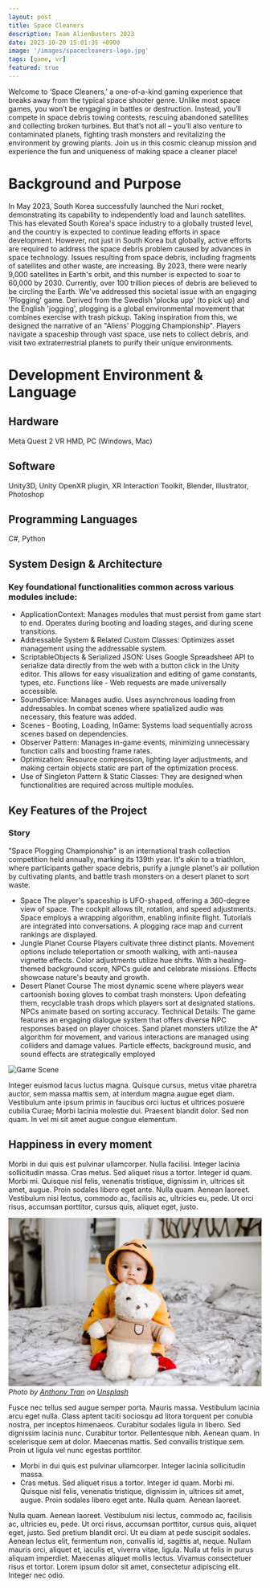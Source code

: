 ```yaml
---
layout: post
title: Space Cleaners
description: Team AlienBusters 2023
date: 2023-10-20 15:01:35 +0900
image: '/images/spacecleaners-logo.jpg'
tags: [game, vr]
featured: true
---
```

Welcome to ‘Space Cleaners,’ a one-of-a-kind gaming experience that breaks away from the typical space shooter genre. Unlike most space games, you won’t be engaging in battles or destruction. Instead, you’ll compete in space debris towing contests, rescuing abandoned satellites and collecting broken turbines. But that’s not all – you’ll also venture to contaminated planets, fighting trash monsters and revitalizing the environment by growing plants. Join us in this cosmic cleanup mission and experience the fun and uniqueness of making space a cleaner place!

# Background and Purpose
In May 2023, South Korea successfully launched the Nuri rocket, demonstrating its capability to independently load and launch satellites. This has elevated South Korea's space industry to a globally trusted level, and the country is expected to continue leading efforts in space development. However, not just in South Korea but globally, active efforts are required to address the space debris problem caused by advances in space technology. Issues resulting from space debris, including fragments of satellites and other waste, are increasing. By 2023, there were nearly 9,000 satellites in Earth's orbit, and this number is expected to soar to 60,000 by 2030. Currently, over 100 trillion pieces of debris are believed to be circling the Earth. We've addressed this societal issue with an engaging 'Plogging' game. Derived from the Swedish 'plocka upp' (to pick up) and the English 'jogging', plogging is a global environmental movement that combines exercise with trash pickup. Taking inspiration from this, we designed the narrative of an "Aliens' Plogging Championship". Players navigate a spaceship through vast space, use nets to collect debris, and visit two extraterrestrial planets to purify their unique environments.

# Development Environment & Language

## Hardware
Meta Quest 2 VR HMD, PC (Windows, Mac)
## Software
Unity3D, Unity OpenXR plugin, XR Interaction Toolkit, Blender, Illustrator, Photoshop
## Programming Languages
C#, Python
## System Design & Architecture
### Key foundational functionalities common across various modules include:

- ApplicationContext: Manages modules that must persist from game start to end. Operates during booting and loading stages, and during scene transitions.
- Addressable System & Related Custom Classes: Optimizes asset management using the addressable system.
- ScriptableObjects & Serialized JSON: Uses Google Spreadsheet API to serialize data directly from the web with a button click in the Unity editor. This allows for easy visualization and editing of game constants, types, etc. Functions like - Web requests are made universally accessible.
- SoundService: Manages audio. Uses asynchronous loading from addressables. In combat scenes where spatialized audio was necessary, this feature was added.
- Scenes - Booting, Loading, InGame: Systems load sequentially across scenes based on dependencies.
- Observer Pattern: Manages in-game events, minimizing unnecessary function calls and boosting frame rates.
- Optimization: Resource compression, lighting layer adjustments, and making certain objects static are part of the optimization process.
- Use of Singleton Pattern & Static Classes: They are designed when functionalities are required across multiple modules.
## Key Features of the Project

### Story
"Space Plogging Championship" is an international trash collection competition held annually, marking its 139th year. It's akin to a triathlon, where participants gather space debris, purify a jungle planet's air pollution by cultivating plants, and battle trash monsters on a desert planet to sort waste.
- Space
The player's spaceship is UFO-shaped, offering a 360-degree view of space. The cockpit allows tilt, rotation, and speed adjustments. Space employs a wrapping algorithm, enabling infinite flight. Tutorials are integrated into conversations. A plogging race map and current rankings are displayed.
- Jungle Planet Course
Players cultivate three distinct plants. Movement options include teleportation or smooth walking, with anti-nausea vignette effects. Color adjustments utilize hue shifts. With a healing-themed background score, NPCs guide and celebrate missions. Effects showcase nature's beauty and growth.
- Desert Planet Course
The most dynamic scene where players wear cartoonish boxing gloves to combat trash monsters. Upon defeating them, recyclable trash drops which players sort at designated stations. NPCs animate based on sorting accuracy.
Technical Details: The game features an engaging dialogue system that offers diverse NPC responses based on player choices. Sand planet monsters utilize the A* algorithm for movement, and various interactions are managed using colliders and damage values. Particle effects, background music, and sound effects are strategically employed

![Game Scene](/images/spacecleaners-0.jpg)
<!-- *Photo by [Katie Emslie](https://unsplash.com/photos/B2-_qpgJm9Y) on [Unsplash](https://unsplash.com/)* -->

Integer euismod lacus luctus magna. Quisque cursus, metus vitae pharetra auctor, sem massa mattis sem, at interdum magna augue eget diam. Vestibulum ante ipsum primis in faucibus orci luctus et ultrices posuere cubilia Curae; Morbi lacinia molestie dui. Praesent blandit dolor. Sed non quam. In vel mi sit amet augue congue elementum.
## Happiness in every moment

Morbi in dui quis est pulvinar ullamcorper. Nulla facilisi. Integer lacinia sollicitudin massa. Cras metus. Sed aliquet risus a tortor. Integer id quam. Morbi mi. Quisque nisl felis, venenatis tristique, dignissim in, ultrices sit amet, augue. Proin sodales libero eget ante. Nulla quam. Aenean laoreet. Vestibulum nisi lectus, commodo ac, facilisis ac, ultricies eu, pede. Ut orci risus, accumsan porttitor, cursus quis, aliquet eget, justo.

![Boy](/images/11-1.jpg)
*Photo by [Anthony Tran](https://unsplash.com/photos/6YMq73ydADI) on [Unsplash](https://unsplash.com/)*

Fusce nec tellus sed augue semper porta. Mauris massa. Vestibulum lacinia arcu eget nulla. Class aptent taciti sociosqu ad litora torquent per conubia nostra, per inceptos himenaeos. Curabitur sodales ligula in libero. Sed dignissim lacinia nunc. Curabitur tortor. Pellentesque nibh. Aenean quam. In scelerisque sem at dolor. Maecenas mattis. Sed convallis tristique sem. Proin ut ligula vel nunc egestas porttitor.

- Morbi in dui quis est pulvinar ullamcorper. Integer lacinia sollicitudin massa.
- Cras metus. Sed aliquet risus a tortor. Integer id quam. Morbi mi. Quisque nisl felis, venenatis tristique, dignissim in, ultrices sit amet, augue. Proin sodales libero eget ante. Nulla quam. Aenean laoreet.

Nulla quam. Aenean laoreet. Vestibulum nisi lectus, commodo ac, facilisis ac, ultricies eu, pede. Ut orci risus, accumsan porttitor, cursus quis, aliquet eget, justo. Sed pretium blandit orci. Ut eu diam at pede suscipit sodales. Aenean lectus elit, fermentum non, convallis id, sagittis at, neque. Nullam mauris orci, aliquet et, iaculis et, viverra vitae, ligula. Nulla ut felis in purus aliquam imperdiet. Maecenas aliquet mollis lectus. Vivamus consectetuer risus et tortor. Lorem ipsum dolor sit amet, consectetur adipiscing elit. Integer nec odio.
